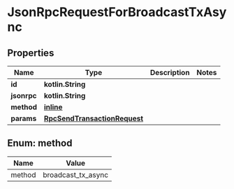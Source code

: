 
# JsonRpcRequestForBroadcastTxAsync

## Properties
| Name | Type | Description | Notes |
| ------------ | ------------- | ------------- | ------------- |
| **id** | **kotlin.String** |  |  |
| **jsonrpc** | **kotlin.String** |  |  |
| **method** | [**inline**](#Method) |  |  |
| **params** | [**RpcSendTransactionRequest**](RpcSendTransactionRequest.md) |  |  |


<a id="Method"></a>
## Enum: method
| Name | Value |
| ---- | ----- |
| method | broadcast_tx_async |




